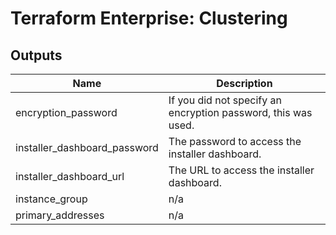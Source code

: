 # Terraform Enterprise: Clustering

## Outputs

| Name | Description |
|------|-------------|
| encryption\_password | If you did not specify an encryption password, this was used. |
| installer\_dashboard\_password | The password to access the installer dashboard. |
| installer\_dashboard\_url | The URL to access the installer dashboard. |
| instance\_group | n/a |
| primary\_addresses | n/a |

